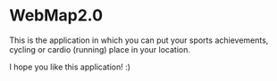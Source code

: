 # WebMap2.0

This is the application in which you can put your sports achievements, cycling or cardio (running) place in your location.

I hope you like this application! :)
